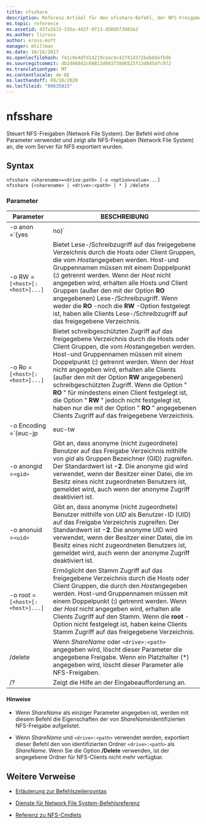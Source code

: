 ```yaml
---
title: nfsshare
description: Referenz Artikel für den nfsshare-Befehl, der NFS-Freigaben (Network File System) steuert.
ms.topic: reference
ms.assetid: 437a2615-335a-442f-9713-d50d5f3983a3
ms.author: lizross
author: eross-msft
manager: mtillman
ms.date: 10/16/2017
ms.openlocfilehash: f41c9e4dfd14219ceac9c42741d372beb8defb9b
ms.sourcegitcommit: db2d46842c68813d043738d6523f13d8454fc972
ms.translationtype: MT
ms.contentlocale: de-DE
ms.lasthandoff: 09/10/2020
ms.locfileid: "89635815"
---
```

# <a name="nfsshare"></a>nfsshare

Steuert NFS-Freigaben (Network File System). Der Befehl wird ohne Parameter verwendet und zeigt alle NFS-Freigaben (Network File System) an, die vom Server für NFS exportiert wurden.

## <a name="syntax"></a>Syntax

```
nfsshare <sharename>=<drive:path> [-o <option=value>...]
nfsshare {<sharename> | <drive>:<path> | * } /delete
```

### <a name="parameters"></a>Parameter

| Parameter | BESCHREIBUNG |
| --------- | ----------- |
| -o anon =`{yes|no}` | Gibt an, ob anonyme (nicht zugeordnete) Benutzer auf das Freigabe Verzeichnis zugreifen können. |
| -o RW =`[<host>[:<host>]...]` | Bietet Lese-/Schreibzugriff auf das freigegebene Verzeichnis durch die Hosts oder Client Gruppen, die vom *Host*angegeben werden. Host-und Gruppennamen müssen mit einem Doppelpunkt (**:**) getrennt werden. Wenn der *Host* nicht angegeben wird, erhalten alle Hosts und Client Gruppen (außer den mit der Option **RO** angegebenen) Lese-/Schreibzugriff. Wenn weder die **RO** -noch die **RW** -Option festgelegt ist, haben alle Clients Lese-/Schreibzugriff auf das freigegebene Verzeichnis. |
| -o Ro =`[<host>[:<host>]...]` | Bietet schreibgeschützten Zugriff auf das freigegebene Verzeichnis durch die Hosts oder Client Gruppen, die vom *Host*angegeben werden. Host-und Gruppennamen müssen mit einem Doppelpunkt (**:**) getrennt werden. Wenn der *Host* nicht angegeben wird, erhalten alle Clients (außer den mit der Option **RW** angegebenen) schreibgeschützten Zugriff. Wenn die Option " **RO** " für mindestens einen Client festgelegt ist, die Option " **RW** " jedoch nicht festgelegt ist, haben nur die mit der Option " **RO** " angegebenen Clients Zugriff auf das freigegebene Verzeichnis. |
| -o Encoding =`{euc-jp|euc-tw|euc-kr|shift-jis|Big5|Ksc5601|Gb2312-80|Ansi)` | Gibt die sprach Codierung an, die auf einer NFS-Freigabe konfiguriert werden soll. Sie können nur eine Sprache auf der Freigabe verwenden. Dieser Wert kann einen der folgenden Werte enthalten:<ul><li>**EUC-JP:** Japanisch</li><li>**EUC-TW:** Chinesisch</li><li>**EUC-KR:** Koreanisch</li><li>**Shift-JIS:** Japanisch</li><li>**Big5:** Chinesisch</li><li>**Ksc5601:** Koreanisch</li><li>**GB2312-80:** Vereinfachtes Chinesisch</li><li>**ANSI:** ANSI-codiert</li></ul> |
| -o anongid =`<gid>` | Gibt an, dass anonyme (nicht zugeordnete) Benutzer auf das Freigabe Verzeichnis mithilfe von *gid* als Gruppen Bezeichner (GID) zugreifen. Der Standardwert ist **-2**. Die anonyme gid wird verwendet, wenn der Besitzer einer Datei, die im Besitz eines nicht zugeordneten Benutzers ist, gemeldet wird, auch wenn der anonyme Zugriff deaktiviert ist. |
| -o anonuid =`<uid>` | Gibt an, dass anonyme (nicht zugeordnete) Benutzer mithilfe von *UID* als Benutzer-ID (UID) auf das Freigabe Verzeichnis zugreifen. Der Standardwert ist **-2**. Die anonyme UID wird verwendet, wenn der Besitzer einer Datei, die im Besitz eines nicht zugeordneten Benutzers ist, gemeldet wird, auch wenn der anonyme Zugriff deaktiviert ist. |
| -o root =`[<host>[:<host>]...]` | Ermöglicht den Stamm Zugriff auf das freigegebene Verzeichnis durch die Hosts oder Client Gruppen, die durch den *Host*angegeben werden. Host-und Gruppennamen müssen mit einem Doppelpunkt (**:**) getrennt werden. Wenn der *Host* nicht angegeben wird, erhalten alle Clients Zugriff auf den Stamm. Wenn die **root** -Option nicht festgelegt ist, haben keine Clients Stamm Zugriff auf das freigegebene Verzeichnis. |
| /delete | Wenn *ShareName* oder `<drive>:<path>` angegeben wird, löscht dieser Parameter die angegebene Freigabe. Wenn ein Platzhalter (*) angegeben wird, löscht dieser Parameter alle NFS-Freigaben. |
| /? | Zeigt die Hilfe an der Eingabeaufforderung an. |

#### <a name="remarks"></a>Hinweise

- Wenn *ShareName* als einziger Parameter angegeben ist, werden mit diesem Befehl die Eigenschaften der von *ShareName*identifizierten NFS-Freigabe aufgelistet.

- Wenn *ShareName* und `<drive>:<path>` verwendet werden, exportiert dieser Befehl den von identifizierten Ordner `<drive>:<path>` als *ShareName*. Wenn Sie die Option **/Delete** verwenden, ist der angegebene Ordner für NFS-Clients nicht mehr verfügbar.

## <a name="additional-references"></a>Weitere Verweise

- [Erläuterung zur Befehlszeilensyntax](command-line-syntax-key.md)

- [Dienste für Network File System-Befehlsreferenz](services-for-network-file-system-command-reference.md)

- [Referenz zu NFS-Cmdlets](/powershell/module/nfs)
